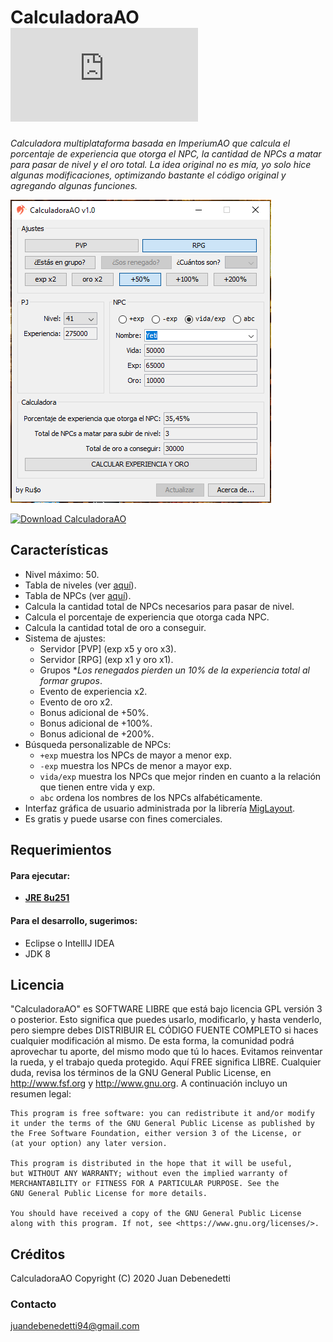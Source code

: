 # CalculadoraAO [![Download CalculadoraAO](https://sourceforge.net/sflogo.php?type=10&group_id=3243176)](https://sourceforge.net/p/calculadoraao/files/)
*Calculadora multiplataforma basada en ImperiumAO que calcula el porcentaje de experiencia que otorga el NPC, la cantidad de NPCs a matar para pasar de nivel y el oro total. 
La idea original no es mía, yo solo hice algunas modificaciones, optimizando bastante el código original y agregando algunas funciones.*

![](screenshot-1.0.png)

[![Download CalculadoraAO](https://a.fsdn.com/con/app/sf-download-button)](https://sourceforge.net/projects/calculadoraao/files/latest/download)

## Características
- Nivel máximo: 50.
- Tabla de niveles (ver [aquí](https://wiki.imperiumao.com.ar/niveles)).
- Tabla de NPCs (ver [aquí](https://wiki.imperiumao.com.ar/criaturas_hostiles)).
- Calcula la cantidad total de NPCs necesarios para pasar de nivel.
- Calcula el porcentaje de experiencia que otorga cada NPC.
- Calcula la cantidad total de oro a conseguir.
- Sistema de ajustes:
	- Servidor [PVP] (exp x5 y oro x3).
	- Servidor [RPG] (exp x1 y oro x1).
	- Grupos **Los renegados pierden un 10% de la experiencia total al formar grupos*.
	- Evento de experiencia x2.
	- Evento de oro x2.
	- Bonus adicional de +50%.
	- Bonus adicional de +100%.
	- Bonus adicional de +200%.
- Búsqueda personalizable de NPCs:
	- `+exp` muestra los NPCs de mayor a menor exp.
	- `-exp` muestra los NPCs de menor a mayor exp.
	- `vida/exp` muestra los NPCs que mejor rinden en cuanto a la relación que tienen entre vida y exp.
	- `abc` ordena los nombres de los NPCs alfabéticamente.
- Interfaz gráfica de usuario administrada por la librería [MigLayout](http://www.miglayout.com/).
- Es gratis y puede usarse con fines comerciales.

## Requerimientos
#### Para ejecutar:
- **[JRE 8u251](https://www.java.com/es/download/)**
#### Para el desarrollo, sugerimos:
- Eclipse o IntellIJ IDEA
- JDK 8

## Licencia
"CalculadoraAO" es SOFTWARE LIBRE que está bajo licencia GPL versión 3 o posterior.
Esto significa que puedes usarlo, modificarlo, y hasta venderlo, pero siempre debes
DISTRIBUIR EL CÓDIGO FUENTE COMPLETO si haces cualquier modificación al mismo.
De esta forma, la comunidad podrá aprovechar tu aporte, del mismo modo que tú lo haces. 
Evitamos reinventar la rueda, y el trabajo queda protegido. Aquí FREE significa LIBRE.
Cualquier duda, revisa los términos de la GNU General Public License, en 
http://www.fsf.org y http://www.gnu.org. A continuación incluyo un resumen legal:

```
This program is free software: you can redistribute it and/or modify
it under the terms of the GNU General Public License as published by
the Free Software Foundation, either version 3 of the License, or
(at your option) any later version.

This program is distributed in the hope that it will be useful,
but WITHOUT ANY WARRANTY; without even the implied warranty of
MERCHANTABILITY or FITNESS FOR A PARTICULAR PURPOSE. See the
GNU General Public License for more details.

You should have received a copy of the GNU General Public License
along with this program. If not, see <https://www.gnu.org/licenses/>.
```

## Créditos
CalculadoraAO Copyright (C) 2020 Juan Debenedetti

### Contacto
juandebenedetti94@gmail.com
